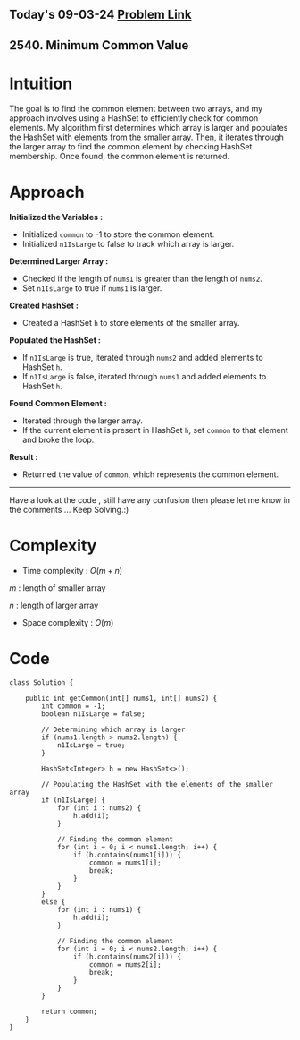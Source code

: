 ## Today's 09-03-24 [Problem Link](https://leetcode.com/problems/minimum-common-value/description/?envType=daily-question&envId=2024-03-09)
## 2540. Minimum Common Value

# Intuition
<!-- Describe your first thoughts on how to solve this problem. -->
The goal is to find the common element between two arrays, and my approach involves using a HashSet to efficiently check for common elements. My algorithm first determines which array is larger and populates the HashSet with elements from the smaller array. Then, it iterates through the larger array to find the common element by checking HashSet membership. Once found, the common element is returned.

# Approach
<!-- Describe your approach to solving the problem. -->
**Initialized the Variables :**
   - Initialized `common` to -1 to store the common element.
   - Initialized `n1IsLarge` to false to track which array is larger.

**Determined Larger Array :**
   - Checked if the length of `nums1` is greater than the length of `nums2`.
   - Set `n1IsLarge` to true if `nums1` is larger.

**Created HashSet :**
   - Created a HashSet `h` to store elements of the smaller array.

**Populated the HashSet :**
   - If `n1IsLarge` is true, iterated through `nums2` and added elements to HashSet `h`.
   - If `n1IsLarge` is false, iterated through `nums1` and added elements to HashSet `h`.

**Found Common Element :**
   - Iterated through the larger array.
   - If the current element is present in HashSet `h`, set `common` to that element and broke the loop.

**Result :**
   - Returned the value of `common`, which represents the common element.

---
Have a look at the code , still have any confusion then please let me know in the comments ... Keep Solving.:)
# Complexity
- Time complexity : $O(m + n)$
<!-- Add your time complexity here, e.g. $$O(n)$$ -->
$m$ : length of smaller array


$n$ : length of larger array
- Space complexity : $O(m)$
<!-- Add your space complexity here, e.g. $$O(n)$$ -->

# Code
```
class Solution {

    public int getCommon(int[] nums1, int[] nums2) {
        int common = -1;
        boolean n1IsLarge = false;
        
        // Determining which array is larger
        if (nums1.length > nums2.length) {
            n1IsLarge = true;
        }
        
        HashSet<Integer> h = new HashSet<>();
        
        // Populating the HashSet with the elements of the smaller array
        if (n1IsLarge) {
            for (int i : nums2) {
                h.add(i);
            }
            
            // Finding the common element
            for (int i = 0; i < nums1.length; i++) {
                if (h.contains(nums1[i])) {
                    common = nums1[i];
                    break;
                }
            }
        } 
        else {
            for (int i : nums1) {
                h.add(i);
            }
            
            // Finding the common element
            for (int i = 0; i < nums2.length; i++) {
                if (h.contains(nums2[i])) {
                    common = nums2[i];
                    break;
                }
            }
        }
        
        return common;
    }
}
```